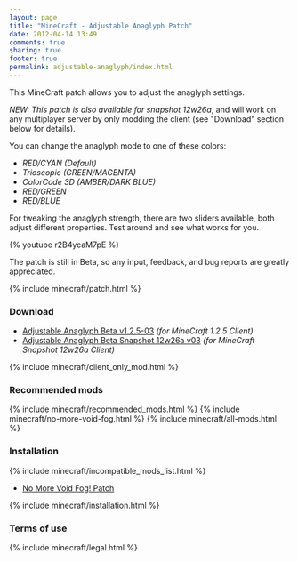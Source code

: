 ```yaml
---
layout: page
title: "MineCraft - Adjustable Anaglyph Patch"
date: 2012-04-14 13:49
comments: true
sharing: true
footer: true
permalink: adjustable-anaglyph/index.html
---
```

This MineCraft patch allows you to adjust the anaglyph settings. 

_NEW: This patch is also available for snapshot 12w26a_, and will work on any multiplayer server by only modding the client (see "Download" section below for details).

You can change the anaglyph mode to one of these colors:

 - _RED/CYAN (Default)_
 - _Trioscopic (GREEN/MAGENTA)_
 - _ColorCode 3D (AMBER/DARK BLUE)_
 - _RED/GREEN_
 - _RED/BLUE_


For tweaking the anaglyph strength, there are two sliders available, both adjust different properties. Test around and see what works for you.

{% youtube r2B4ycaM7pE %}

The patch is still in Beta, so any input, feedback, and bug reports are greatly appreciated.

{% include minecraft/patch.html %}

### Download

- [Adjustable Anaglyph Beta v1.2.5-03](https://github.com/downloads/IQAndreas/Minecraft-Mods-and-Patches/adjustable-anaglyph-v1.2.5-beta-03.zip) _(for MineCraft 1.2.5 Client)_
- [Adjustable Anaglyph Beta Snapshot 12w26a v03](https://github.com/downloads/IQAndreas/Minecraft-Mods-and-Patches/adjustable-anaglyph-snapshot-v12w26a-beta-03.zip) _(for MineCraft Snapshot 12w26a Client)_

{% include minecraft/client_only_mod.html %}

### Recommended mods
{% include minecraft/recommended_mods.html %}
{% include minecraft/no-more-void-fog.html %}
{% include minecraft/all-mods.html %}

### Installation
{% include minecraft/incompatible_mods_list.html %}

 - [No More Void Fog! Patch](/minecraft/no-more-void-fog/)
 
{% include minecraft/installation.html %}

### Terms of use
{% include minecraft/legal.html %}
